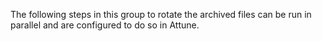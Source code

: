 The following steps in this group to rotate the archived files can be run in parallel and are configured to do so in Attune.